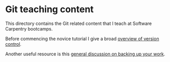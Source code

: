 Git teaching content
====================

This directory contains the Git related content that I teach at Software Carpentry 
bootcamps. 

Before commencing the novice tutorial I give a broad
[overview of version control](http://drclimate.wordpress.com/2012/11/16/version-control/). 

Another useful resource is this [general discussion on backing up your work](http://drclimate.wordpress.com/2013/04/16/backing-up-your-work/). 


